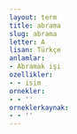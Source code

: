 ```yaml
---
layout: term
title: abrama
slug: abrama
letter: A
lisan: Türkçe
anlamlar:
- Abramak işi
ozellikler:
- - isim
ornekler:
- - ''
orneklerkaynak:
- - ''
---
```

